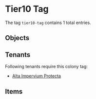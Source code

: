 # Tier10 Tag

The tag `tier10-tag` contains 1 total entries.

## Objects

## Tenants

Following tenants require this colony tag:

- [Alta Impervium Protecta](https://ceterai.github.io/MyEnternia/Wiki/AltaImperviumProtecta)

## Items
